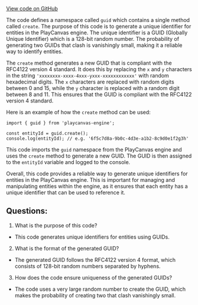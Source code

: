[View code on GitHub](https://github.com/playcanvas/engine/src/core/guid.js)

The code defines a namespace called `guid` which contains a single method called `create`. The purpose of this code is to generate a unique identifier for entities in the PlayCanvas engine. The unique identifier is a GUID (Globally Unique Identifier) which is a 128-bit random number. The probability of generating two GUIDs that clash is vanishingly small, making it a reliable way to identify entities.

The `create` method generates a new GUID that is compliant with the RFC4122 version 4 standard. It does this by replacing the `x` and `y` characters in the string `'xxxxxxxx-xxxx-4xxx-yxxx-xxxxxxxxxxxx'` with random hexadecimal digits. The `x` characters are replaced with random digits between 0 and 15, while the `y` character is replaced with a random digit between 8 and 11. This ensures that the GUID is compliant with the RFC4122 version 4 standard.

Here is an example of how the `create` method can be used:

```
import { guid } from 'playcanvas-engine';

const entityId = guid.create();
console.log(entityId); // e.g. '6f5c7d8a-9b0c-4d3e-a1b2-8c9d0e1f2g3h'
```

This code imports the `guid` namespace from the PlayCanvas engine and uses the `create` method to generate a new GUID. The GUID is then assigned to the `entityId` variable and logged to the console.

Overall, this code provides a reliable way to generate unique identifiers for entities in the PlayCanvas engine. This is important for managing and manipulating entities within the engine, as it ensures that each entity has a unique identifier that can be used to reference it.
## Questions: 
 1. What is the purpose of this code?
- This code generates unique identifiers for entities using GUIDs.

2. What is the format of the generated GUID?
- The generated GUID follows the RFC4122 version 4 format, which consists of 128-bit random numbers separated by hyphens.

3. How does the code ensure uniqueness of the generated GUIDs?
- The code uses a very large random number to create the GUID, which makes the probability of creating two that clash vanishingly small.